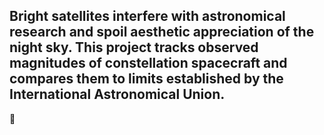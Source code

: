 ## Bright satellites interfere with astronomical research and spoil aesthetic appreciation of the night sky. This project tracks observed magnitudes of constellation spacecraft and compares them to limits established by the International Astronomical Union.
 👋

<!--
**Mallama99/Mallama99** is a ✨ _special_ ✨ repository because its `README.md` (this file) appears on your GitHub profile.

Bright satellites interfere with astronomical research and spoil aesthetic appreciation of the night sky. This project tracks observed magnitudes of constellation spacecraft and compares them to limits established by the International Astronomical Union.
